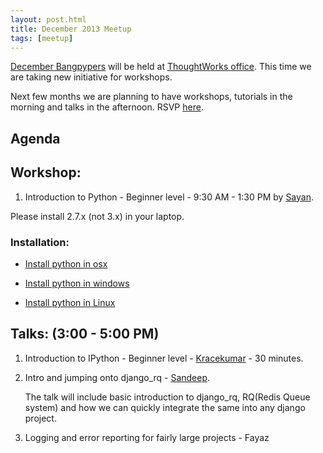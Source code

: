 ```yaml
---
layout: post.html
title: December 2013 Meetup
tags: [meetup]
---
```


[December Bangpypers](www.meetup.com/BangPypers/events/125797522/) will be held at [ThoughtWorks office](https://www.google.co.in/maps/preview#!q=ThoughtWorks%2C+147%2FF%2C+2nd+Floor%2C+ACR+Mansion%2C+8th+Main+Rd%2C+3rd+Block%2C+Koramangala%2C+Bangalore%2C+Karnataka%2C+560034%2C+Koramangala+3+Block%2C+Koramangala%2C+Bangalore%2C+Karnataka&data=!4m15!2m14!1m13!1s0x3bae14053a4499f5%3A0xe2b2b820791f972d!3m8!1m3!1d228436!2d77.6309395!3d12.9539974!3m2!1i1280!2i705!4f13.1!4m2!3d12.928713!4d77.62889). This time we are taking new initiative for workshops.

Next few months we are planning to have workshops, tutorials in the morning and talks in the afternoon. RSVP [here](http://www.meetup.com/BangPypers/events/125797532/).

Agenda
---

Workshop:
----

1. Introduction to Python - Beginner level - 9:30 AM - 1:30 PM by [Sayan](https://twitter.com/chowdhury_sayan).

Please install 2.7.x (not 3.x) in your laptop.

### Installation:

- [Install python in osx](http://docs.python-guide.org/en/latest/starting/install/osx/)

- [Install python in windows](http://docs.python-guide.org/en/latest/starting/install/win/)

- [Install python in Linux](http://docs.python-guide.org/en/latest/starting/install/linux/)


Talks: (3:00 - 5:00 PM)
---

1. Introduction to IPython - Beginner level - [Kracekumar](https://twitter.com/kracetheking) - 30 minutes.

2. Intro and jumping onto django_rq - [Sandeep](https://twitter.com/sandeepbhaskar).

    The talk will include basic introduction to django_rq, RQ(Redis Queue system) and how we can quickly integrate the same into any django project.

3. Logging and error reporting for fairly large projects - Fayaz

